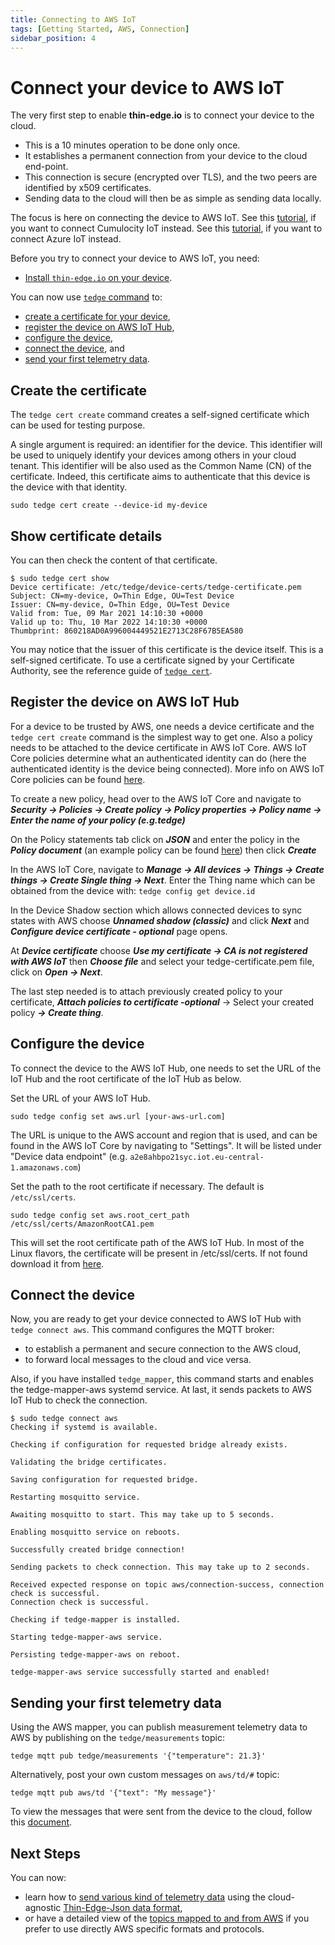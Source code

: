 ```yaml
---
title: Connecting to AWS IoT
tags: [Getting Started, AWS, Connection]
sidebar_position: 4
---
```


# Connect your device to AWS IoT

The very first step to enable **thin-edge.io** is to connect your device to the cloud.

* This is a 10 minutes operation to be done only once.
* It establishes a permanent connection from your device to the cloud end-point.
* This connection is secure (encrypted over TLS), and the two peers are identified by x509 certificates.
* Sending data to the cloud will then be as simple as sending data locally.

The focus is here on connecting the device to AWS IoT.
See this [tutorial](connect-c8y.md), if you want to connect Cumulocity IoT instead.
See this [tutorial](connect-azure.md), if you want to connect Azure IoT instead.

Before you try to connect your device to AWS IoT, you need:

* [Install `thin-edge.io` on your device](../operate/installation/install.md).

You can now use [`tedge` command](../references/cli/index.md) to:

* [create a certificate for your device](connect-aws.md#create-the-certificate),
* [register the device on AWS IoT Hub](connect-aws.md#register-the-device-on-AWS),
* [configure the device](connect-aws.md#configure-the-device),
* [connect the device](connect-aws.md#connect-the-device), and
* [send your first telemetry data](#sending-your-first-telemetry-data).

## Create the certificate

The `tedge cert create` command creates a self-signed certificate which can be used for testing purpose.

A single argument is required: an identifier for the device.
This identifier will be used to uniquely identify your devices among others in your cloud tenant.
This identifier will be also used as the Common Name (CN) of the certificate.
Indeed, this certificate aims to authenticate that this device is the device with that identity.

```shell
sudo tedge cert create --device-id my-device
```

## Show certificate details

You can then check the content of that certificate.

```shell
$ sudo tedge cert show
Device certificate: /etc/tedge/device-certs/tedge-certificate.pem
Subject: CN=my-device, O=Thin Edge, OU=Test Device
Issuer: CN=my-device, O=Thin Edge, OU=Test Device
Valid from: Tue, 09 Mar 2021 14:10:30 +0000
Valid up to: Thu, 10 Mar 2022 14:10:30 +0000
Thumbprint: 860218AD0A996004449521E2713C28F67B5EA580
```

You may notice that the issuer of this certificate is the device itself.
This is a self-signed certificate.
To use a certificate signed by your Certificate Authority,
see the reference guide of [`tedge cert`](../references/cli/tedge-cert.md).

## Register the device on AWS IoT Hub

For a device to be trusted by AWS, one needs a device certificate and the `tedge cert create` command is the simplest way to get one.
Also a policy needs to be attached to the device certificate in AWS IoT Core. AWS IoT Core policies determine what an
authenticated identity can do (here the authenticated identity is the device being connected). More info on AWS IoT Core
policies can be found [here](https://docs.aws.amazon.com/iot/latest/developerguide/iot-policies.html).

To create a new policy, head over to the AWS IoT Core and navigate to ***Security -> Policies -> Create policy -> Policy properties -> Policy name -> Enter the name of your policy (e.g.tedge)***

On the Policy statements tab click on ***JSON*** and enter the policy in the ***Policy document*** (an example policy can be found [here](./aws-example-policy.json)) then click ***Create***

In the AWS IoT Core, navigate to ***Manage -> All devices -> Things -> Create things -> Create Single thing -> Next***. Enter the Thing name which can be obtained from the device with: `tedge config get device.id`

In the Device Shadow section which allows connected devices to sync states with AWS choose ***Unnamed shadow (classic)*** and click ***Next*** and ***Configure device certificate - optional*** page opens.

At ***Device certificate*** choose ***Use my certificate -> CA is not registered with AWS IoT*** then ***Choose file*** and select your tedge-certificate.pem file, click on ***Open -> Next***.

The last step needed is to attach previously created policy to your certificate, ***Attach policies to certificate -optional*** -> Select your created policy ***-> Create thing***.

## Configure the device

To connect the device to the AWS IoT Hub, one needs to set the URL of the IoT Hub and the root certificate of the IoT
Hub as below.

Set the URL of your AWS IoT Hub.

```shell
sudo tedge config set aws.url [your-aws-url.com]
```

The URL is unique to the AWS account and region that is used, and can be found in the AWS IoT Core by navigating to
"Settings". It will be listed under "Device data endpoint" (e.g. `a2e8ahbpo21syc.iot.eu-central-1.amazonaws.com`)

Set the path to the root certificate if necessary. The default is `/etc/ssl/certs`.

```shell
sudo tedge config set aws.root_cert_path /etc/ssl/certs/AmazonRootCA1.pem
```

This will set the root certificate path of the AWS IoT Hub. In most of the Linux flavors, the certificate will be
present in /etc/ssl/certs. If not found download it from
[here](https://docs.aws.amazon.com/iot/latest/developerguide/server-authentication.html#server-authentication-certs).

## Connect the device

Now, you are ready to get your device connected to AWS IoT Hub with `tedge connect aws`.
This command configures the MQTT broker:

* to establish a permanent and secure connection to the AWS cloud,
* to forward local messages to the cloud and vice versa.

Also, if you have installed `tedge_mapper`, this command starts and enables the tedge-mapper-aws systemd service.
At last, it sends packets to AWS IoT Hub to check the connection.

```shell
$ sudo tedge connect aws
Checking if systemd is available.

Checking if configuration for requested bridge already exists.

Validating the bridge certificates.

Saving configuration for requested bridge.

Restarting mosquitto service.

Awaiting mosquitto to start. This may take up to 5 seconds.

Enabling mosquitto service on reboots.

Successfully created bridge connection!

Sending packets to check connection. This may take up to 2 seconds.

Received expected response on topic aws/connection-success, connection check is successful.
Connection check is successful.

Checking if tedge-mapper is installed.

Starting tedge-mapper-aws service.

Persisting tedge-mapper-aws on reboot.

tedge-mapper-aws service successfully started and enabled!

```

## Sending your first telemetry data

Using the AWS mapper, you can publish measurement telemetry data to AWS by publishing on the `tedge/measurements` topic:

```shell
tedge mqtt pub tedge/measurements '{"temperature": 21.3}'
```

Alternatively, post your own custom messages on `aws/td/#` topic:

```shell
tedge mqtt pub aws/td '{"text": "My message"}'
```

To view the messages that were sent from the device to the cloud, follow this
[document](https://docs.aws.amazon.com/iot/latest/developerguide/view-mqtt-messages.html).

## Next Steps

You can now:

* learn how to [send various kind of telemetry data](send-thin-edge-data.md)
  using the cloud-agnostic [Thin-Edge-Json data format](../understand/thin-edge-json.md),
* or have a detailed view of the [topics mapped to and from AWS](../references/mqtt-topics.md#aws-mqtt-topics)
  if you prefer to use directly AWS specific formats and protocols.
